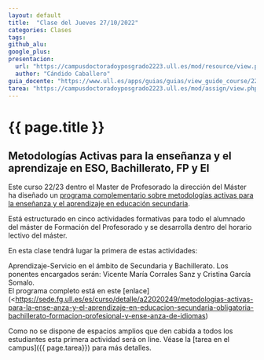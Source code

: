 ```yaml
---
layout: default
title:  "Clase del Jueves 27/10/2022"
categories: Clases
tags:  
github_alu: 
google_plus: 
presentacion: 
  url: "https://campusdoctoradoyposgrado2223.ull.es/mod/resource/view.php?id=843"
  author: "Cándido Caballero"
guia_docente: "https://www.ull.es/apps/guias/guias/view_guide_course/2223/125771143"
tarea: "https://campusdoctoradoyposgrado2223.ull.es/mod/assign/view.php?id=29953"
---
```


# {{ page.title }}

## Metodologías Activas para la enseñanza y el aprendizaje en ESO, Bachillerato, FP y EI

Este curso 22/23 dentro el Master de Profesorado la dirección del Máster ha diseñado un [programa complementario sobre metodologías activas para la enseñanza y el aprendizaje en educación secundaria](https://www.ull.es/portal/agenda/evento/metodologias-activas-para-la-ensenanza-y-el-aprendizaje-en-educacion-secundaria-obligatoria-bachillerato-formacion-profesional-y-ensenanza-de-idiomas/). 

Está estructurado en cinco actividades formativas para todo el alumnado del máster de Formación del Profesorado y se desarrolla dentro del horario lectivo del máster.

En esta clase tendrá lugar la primera de estas actividades: 

Aprendizaje-Servicio en el ámbito de Secundaria y Bachillerato.  Los ponentes encargados serán: Vicente María Corrales Sanz y Cristina García Somalo.  
El programa completo está  en este [enlace](<https://sede.fg.ull.es/es/curso/detalle/a22020249/metodologias-activas-para-la-ense-anza-y-el-aprendizaje-en-educacion-secundaria-obligatoria-bachillerato-formacion-profesional-y-ense-anza-de-idiomas)


Como no se dispone de espacios amplios que den cabida a todos los estudiantes esta primera actividad será on line.
Véase la [tarea en el campus]({{ page.tarea}}) para más detalles.
 

